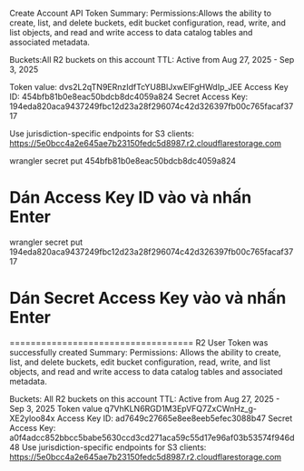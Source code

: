 Create Account API Token
Summary:
Permissions:Allows the ability to create, list, and delete buckets, edit bucket configuration, read, write, and list objects, and read and write access to data catalog tables and associated metadata.

Buckets:All R2 buckets on this account
TTL: Active from Aug 27, 2025 - Sep 3, 2025

Token value: dvs2L2qTN9ERnzIdfTcYU8BlJxwElFgHWdIp_JEE
Access Key ID: 454bfb81b0e8eac50bdcb8dc4059a824
Secret Access Key: 194eda820aca9437249fbc12d23a28f296074c42d326397fb00c765facaf3717

Use jurisdiction-specific endpoints for S3 clients:
https://5e0bcc4a2e645ae7b23150fedc5d8987.r2.cloudflarestorage.com

wrangler secret put 454bfb81b0e8eac50bdcb8dc4059a824
# Dán Access Key ID vào và nhấn Enter

wrangler secret put 194eda820aca9437249fbc12d23a28f296074c42d326397fb00c765facaf3717
# Dán Secret Access Key vào và nhấn Enter


===================================
R2 User Token was successfully created
Summary:
Permissions: Allows the ability to create, list, and delete buckets, edit bucket configuration, read, write, and list objects, and read and write access to data catalog tables and associated metadata.

Buckets: All R2 buckets on this account
TTL: Active from Aug 27, 2025 - Sep 3, 2025
Token value
q7VhKLN6RGD1M3EpVFQ7ZxCWnHz_g-XE2yloo84x
Access Key ID: ad7649c27665e8ee8eeb5efec3088b47
Secret Access Key: a0f4adcc852bbcc5babe5630ccd3cd271aca59c55d17e96af03b53574f946d48
Use jurisdiction-specific endpoints for S3 clients:
https://5e0bcc4a2e645ae7b23150fedc5d8987.r2.cloudflarestorage.com